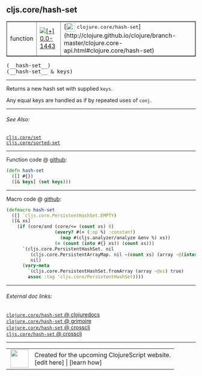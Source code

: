 ## cljs.core/hash-set



 <table border="1">
<tr>
<td>function</td>
<td><a href="https://github.com/cljsinfo/cljs-api-docs/tree/0.0-1443"><img valign="middle" alt="[+] 0.0-1443" title="Added in 0.0-1443" src="https://img.shields.io/badge/+-0.0--1443-lightgrey.svg"></a> </td>
<td>
[<img height="24px" valign="middle" src="http://i.imgur.com/1GjPKvB.png"> <samp>clojure.core/hash-set</samp>](http://clojure.github.io/clojure/branch-master/clojure.core-api.html#clojure.core/hash-set)
</td>
</tr>
</table>


 <samp>
(__hash-set__)<br>
</samp>
 <samp>
(__hash-set__ & keys)<br>
</samp>

---

Returns a new hash set with supplied `keys`.

Any equal keys are handled as if by repeated uses of `conj`.

---


###### See Also:

[`cljs.core/set`](cljs.core_set.md)<br>
[`cljs.core/sorted-set`](cljs.core_sorted-set.md)<br>

---




Function code @ [github](https://github.com/clojure/clojurescript/blob/r2173/src/cljs/cljs/core.cljs#L6372-L6374):

```clj
(defn hash-set
  ([] #{})
  ([& keys] (set keys)))
```

<!--
Repo - tag - source tree - lines:

 <pre>
clojurescript @ r2173
└── src
    └── cljs
        └── cljs
            └── <ins>[core.cljs:6372-6374](https://github.com/clojure/clojurescript/blob/r2173/src/cljs/cljs/core.cljs#L6372-L6374)</ins>
</pre>

-->

---

Macro code @ [github](https://github.com/clojure/clojurescript/blob/r2173/src/clj/cljs/core.clj#L1369-L1381):

```clj
(defmacro hash-set
  ([] `cljs.core.PersistentHashSet.EMPTY)
  ([& xs]
    (if (core/and (core/<= (count xs) 8)
                  (every? #(= (:op %) :constant)
                    (map #(cljs.analyzer/analyze &env %) xs))
                  (= (count (into #{} xs)) (count xs)))
      `(cljs.core.PersistentHashSet. nil
         (cljs.core.PersistentArrayMap. nil ~(count xs) (array ~@(interleave xs (repeat nil))) nil)
         nil)
      (vary-meta
        `(cljs.core.PersistentHashSet.fromArray (array ~@xs) true)
        assoc :tag 'cljs.core/PersistentHashSet))))
```

<!--
Repo - tag - source tree - lines:

 <pre>
clojurescript @ r2173
└── src
    └── clj
        └── cljs
            └── <ins>[core.clj:1369-1381](https://github.com/clojure/clojurescript/blob/r2173/src/clj/cljs/core.clj#L1369-L1381)</ins>
</pre>
-->

---


###### External doc links:

[`clojure.core/hash-set` @ clojuredocs](http://clojuredocs.org/clojure.core/hash-set)<br>
[`clojure.core/hash-set` @ grimoire](http://conj.io/store/v1/org.clojure/clojure/1.7.0-beta3/clj/clojure.core/hash-set/)<br>
[`clojure.core/hash-set` @ crossclj](http://crossclj.info/fun/clojure.core/hash-set.html)<br>
[`cljs.core/hash-set` @ crossclj](http://crossclj.info/fun/cljs.core.cljs/hash-set.html)<br>

---

 <table>
<tr><td>
<img valign="middle" align="right" width="48px" src="http://i.imgur.com/Hi20huC.png">
</td><td>
Created for the upcoming ClojureScript website.<br>
[edit here] | [learn how]
</td></tr></table>

[edit here]:https://github.com/cljsinfo/cljs-api-docs/blob/master/cljsdoc/cljs.core_hash-set.cljsdoc
[learn how]:https://github.com/cljsinfo/cljs-api-docs/wiki/cljsdoc-files

<!--

This information was too distracting to show to readers, but I'll leave it
commented here since it is helpful to:

- pretty-print the data used to generate this document
- and show how to retrieve that data



The API data for this symbol:

```clj
{:description "Returns a new hash set with supplied `keys`.\n\nAny equal keys are handled as if by repeated uses of `conj`.",
 :ns "cljs.core",
 :name "hash-set",
 :signature ["[]" "[& keys]"],
 :history [["+" "0.0-1443"]],
 :type "function",
 :related ["cljs.core/set" "cljs.core/sorted-set"],
 :full-name-encode "cljs.core_hash-set",
 :source {:code "(defn hash-set\n  ([] #{})\n  ([& keys] (set keys)))",
          :title "Function code",
          :repo "clojurescript",
          :tag "r2173",
          :filename "src/cljs/cljs/core.cljs",
          :lines [6372 6374]},
 :extra-sources [{:code "(defmacro hash-set\n  ([] `cljs.core.PersistentHashSet.EMPTY)\n  ([& xs]\n    (if (core/and (core/<= (count xs) 8)\n                  (every? #(= (:op %) :constant)\n                    (map #(cljs.analyzer/analyze &env %) xs))\n                  (= (count (into #{} xs)) (count xs)))\n      `(cljs.core.PersistentHashSet. nil\n         (cljs.core.PersistentArrayMap. nil ~(count xs) (array ~@(interleave xs (repeat nil))) nil)\n         nil)\n      (vary-meta\n        `(cljs.core.PersistentHashSet.fromArray (array ~@xs) true)\n        assoc :tag 'cljs.core/PersistentHashSet))))",
                  :title "Macro code",
                  :repo "clojurescript",
                  :tag "r2173",
                  :filename "src/clj/cljs/core.clj",
                  :lines [1369 1381]}],
 :full-name "cljs.core/hash-set",
 :clj-symbol "clojure.core/hash-set"}

```

Retrieve the API data for this symbol:

```clj
;; from Clojure REPL
(require '[clojure.edn :as edn])
(-> (slurp "https://raw.githubusercontent.com/cljsinfo/cljs-api-docs/catalog/cljs-api.edn")
    (edn/read-string)
    (get-in [:symbols "cljs.core/hash-set"]))
```

-->

